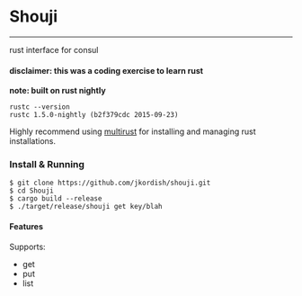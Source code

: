 # Shouji
---
rust interface for consul

#### disclaimer: this was a coding exercise to learn rust

**note: built on rust nightly**

    rustc --version
    rustc 1.5.0-nightly (b2f379cdc 2015-09-23)

Highly recommend using [multirust](https://github.com/brson/multirust) for installing and managing rust installations.

### Install & Running

    $ git clone https://github.com/jkordish/shouji.git
    $ cd Shouji
    $ cargo build --release
    $ ./target/release/shouji get key/blah

#### Features
Supports:
  * get
  * put
  * list
